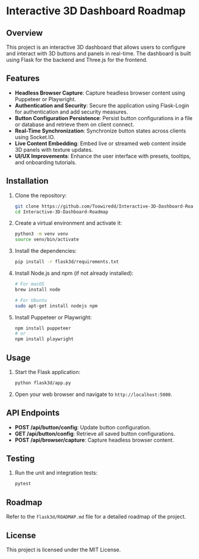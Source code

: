 # Interactive 3D Dashboard Roadmap

## Overview

This project is an interactive 3D dashboard that allows users to configure and interact with 3D buttons and panels in real-time. The dashboard is built using Flask for the backend and Three.js for the frontend.

## Features

- **Headless Browser Capture**: Capture headless browser content using Puppeteer or Playwright.
- **Authentication and Security**: Secure the application using Flask-Login for authentication and add security measures.
- **Button Configuration Persistence**: Persist button configurations in a file or database and retrieve them on client connect.
- **Real-Time Synchronization**: Synchronize button states across clients using Socket.IO.
- **Live Content Embedding**: Embed live or streamed web content inside 3D panels with texture updates.
- **UI/UX Improvements**: Enhance the user interface with presets, tooltips, and onboarding tutorials.

## Installation

1. Clone the repository:
   ```bash
   git clone https://github.com/Toowiredd/Interactive-3D-Dashboard-Roadmap.git
   cd Interactive-3D-Dashboard-Roadmap
   ```

2. Create a virtual environment and activate it:
   ```bash
   python3 -m venv venv
   source venv/bin/activate
   ```

3. Install the dependencies:
   ```bash
   pip install -r flask3d/requirements.txt
   ```

4. Install Node.js and npm (if not already installed):
   ```bash
   # For macOS
   brew install node

   # For Ubuntu
   sudo apt-get install nodejs npm
   ```

5. Install Puppeteer or Playwright:
   ```bash
   npm install puppeteer
   # or
   npm install playwright
   ```

## Usage

1. Start the Flask application:
   ```bash
   python flask3d/app.py
   ```

2. Open your web browser and navigate to `http://localhost:5000`.

## API Endpoints

- **POST /api/button/config**: Update button configuration.
- **GET /api/button/config**: Retrieve all saved button configurations.
- **POST /api/browser/capture**: Capture headless browser content.

## Testing

1. Run the unit and integration tests:
   ```bash
   pytest
   ```

## Roadmap

Refer to the `flask3d/ROADMAP.md` file for a detailed roadmap of the project.

## License

This project is licensed under the MIT License.
